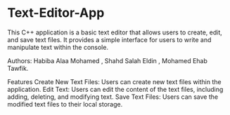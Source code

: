 # Text-Editor-App
This C++ application is a basic text editor that allows users to create, edit, and save text files. 
It provides a simple interface for users to write and manipulate text within the console.

Authors: Habiba Alaa Mohamed , Shahd Salah Eldin , Mohamed Ehab Tawfik.

Features
Create New Text Files: Users can create new text files within the application.
Edit Text: Users can edit the content of the text files, including adding, deleting, and modifying text.
Save Text Files: Users can save the modified text files to their local storage.
